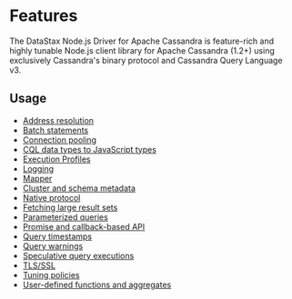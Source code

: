 # Features

The DataStax Node.js Driver for Apache Cassandra is feature-rich and highly tunable Node.js client library for Apache
Cassandra (1.2+) using exclusively Cassandra's binary protocol and Cassandra Query Language v3.

## Usage

- [Address resolution](address-resolution)
- [Batch statements](batch)
- [Connection pooling](connection-pooling)
- [CQL data types to JavaScript types](datatypes)
- [Execution Profiles](execution-profiles)
- [Logging](logging)
- [Mapper](mapper)
- [Cluster and schema metadata](metadata)
- [Native protocol](native-protocol)
- [Fetching large result sets](paging)
- [Parameterized queries](parameterized-queries)
- [Promise and callback-based API](promise-callback)
- [Query timestamps](query-timestamps)
- [Query warnings](query-warnings)
- [Speculative query executions](speculative-executions)
- [TLS/SSL](tls)
- [Tuning policies](tuning-policies)
- [User-defined functions and aggregates](udfs)